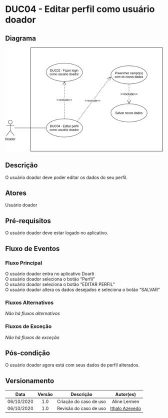 # DUC04 - Editar perfil como usuário doador

## Diagrama

![DUC04](../../../../assets/images/casosDeUso/DUC04.png)

## Descrição

O usuário doador deve poder editar os dados do seu perfil.  

## Atores

Usuário doador  

## Pré-requisitos

O usuário doador deve estar logado no aplicativo.  

## Fluxo de Eventos

### Fluxo Principal

O usuário doador entra no aplicativo Doarti  
O usuário doador seleciona o botão “Perfil”  
O usuário doador seleciona o botão “EDITAR PERFIL”  
O usuário doador altera os dados desejados e seleciona o botão “SALVAR”  

### Fluxos Alternativos

*Não há fluxos alternativos*  

### Fluxos de Exceção

*Não há fluxos de exceção* 

## Pós-condição

O usuário doador agora está com seus dados de perfil alterados.

## Versionamento

|    Data    | Versão |                        Descrição                         |                            Autor(es)                             |
| :--------: | :----: | :------------------------------------------------------: | :--------------------------------------------------------------: |
| 06/10/2020 | 1.0 | Criação do caso de uso | Aline Lermen |
| 06/10/2020 | 1.0 | Revisão do caso de uso | [Ithalo Azevedo](https://github.com/ithaloazevedo) |
